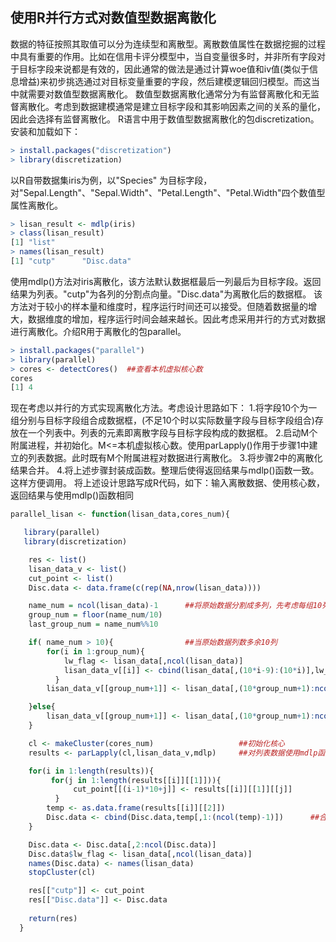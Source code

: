 <h2>使用R并行方式对数值型数据离散化</h2>

数据的特征按照其取值可以分为连续型和离散型。离散数值属性在数据挖掘的过程中具有重要的作用。比如在信用卡评分模型中，当自变量很多时，并非所有字段对于目标字段来说都是有效的，因此通常的做法是通过计算woe值和iv值(类似于信息增益)来初步挑选通过对目标变量重要的字段，然后建模逻辑回归模型。而这当中就需要对数值型数据离散化。
数值型数据离散化通常分为有监督离散化和无监督离散化。考虑到数据建模通常是建立目标字段和其影响因素之间的关系的量化，因此会选择有监督离散化。
R语言中用于数值型数据离散化的包discretization。安装和加载如下：
```r
> install.packages("discretization")
> library(discretization)
```

以R自带数据集iris为例，以"Species" 为目标字段，对"Sepal.Length"、"Sepal.Width"、"Petal.Length"、"Petal.Width"四个数值型属性离散化。

```r
> lisan_result <- mdlp(iris)
> class(lisan_result)
[1] "list"
> names(lisan_result)
[1] "cutp"      "Disc.data"
```

使用mdlp()方法对iris离散化，该方法默认数据框最后一列最后为目标字段。返回结果为列表。"cutp"为各列的分割点向量。"Disc.data"为离散化后的数据框。
该方法对于较小的样本量和维度时，程序运行时间还可以接受。但随着数据量的增大，数据维度的增加，程序运行时间会越来越长。因此考虑采用并行的方式对数据进行离散化。介绍R用于离散化的包parallel。
```r
> install.packages("parallel")
> library(parallel)
> cores <- detectCores()  ##查看本机虚拟核心数
cores
[1] 4
```
现在考虑以并行的方式实现离散化方法。考虑设计思路如下：
1.将字段10个为一组分别与目标字段组合成数据框，(不足10个时以实际数量字段与目标字段组合)存放在一个列表中。列表的元素即离散字段与目标字段构成的数据框。
2.启动M个附属进程，并初始化。M<=本机虚拟核心数。使用parLapply()作用于步骤1中建立的列表数据。此时既有M个附属进程对数据进行离散化。
3.将步骤2中的离散化结果合并。
4.将上述步骤封装成函数。整理后使得返回结果与mdlp()函数一致。这样方便调用。
将上述设计思路写成R代码，如下：输入离散数据、使用核心数，返回结果与使用mdlp()函数相同
```r
parallel_lisan <- function(lisan_data,cores_num){

   library(parallel)
   library(discretization)

    res <- list()
    lisan_data_v <- list()
    cut_point <- list()
    Disc.data <- data.frame(c(rep(NA,nrow(lisan_data))))

    name_num = ncol(lisan_data)-1      ##将原始数据分割成多列，先考虑每组10列。不足的单独分为一组。
    group_num = floor(name_num/10)
    last_group_num = name_num%%10

    if( name_num > 10){                ##当原始数据列数多余10列
        for(i in 1:group_num){
            lw_flag <- lisan_data[,ncol(lisan_data)]
            lisan_data_v[[i]] <- cbind(lisan_data[,(10*i-9):(10*i)],lw_flag)
          }
        lisan_data_v[[group_num+1]] <- lisan_data[,(10*group_num+1):ncol(lisan_data)]

    }else{
        lisan_data_v[[group_num+1]] <- lisan_data[,(10*group_num+1):ncol(lisan_data)]
    }

    cl <- makeCluster(cores_num)                   ##初始化核心
    results <- parLapply(cl,lisan_data_v,mdlp)     ##对列表数据使用mdlp函数并行离散化

    for(i in 1:length(results)){
         for(j in 1:length(results[[i]][[1]])){
              cut_point[[(i-1)*10+j]] <- results[[i]][[1]][[j]]
          }
        temp <- as.data.frame(results[[i]][[2]])
        Disc.data <- cbind(Disc.data,temp[,1:(ncol(temp)-1)])      ##合并离散数据结果
    }

    Disc.data <- Disc.data[,2:ncol(Disc.data)]
    Disc.data$lw_flag <- lisan_data[,ncol(lisan_data)]
    names(Disc.data) <- names(lisan_data)
    stopCluster(cl)

    res[["cutp"]] <- cut_point
    res[["Disc.data"]] <- Disc.data
   
    return(res)
  }
```
